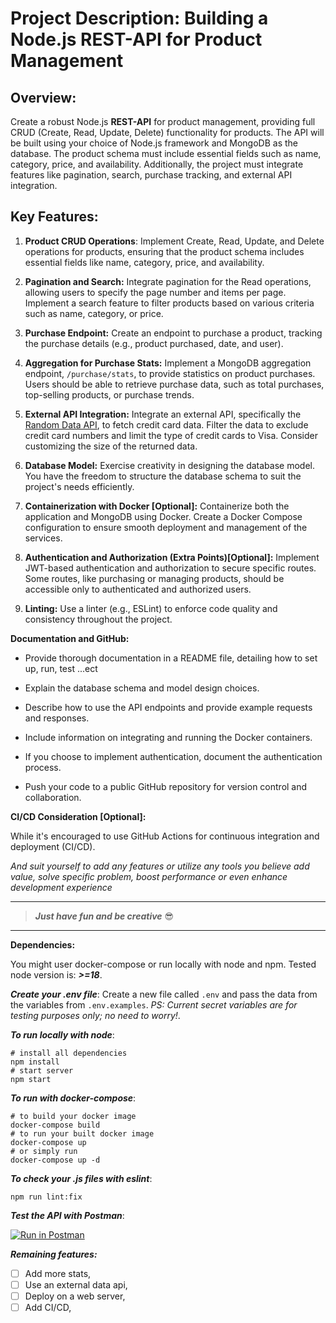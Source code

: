 # Project Description: Building a Node.js **REST-API** for Product Management

  

## Overview:

Create a robust Node.js **REST-API** for product management, providing full CRUD (Create, Read, Update, Delete) functionality for products. The API will be built using your choice of Node.js framework and MongoDB as the database. The product schema must include essential fields such as name, category, price, and availability. Additionally, the project must integrate features like pagination, search, purchase tracking, and external API integration.

  

## Key Features:

  

1. **Product CRUD Operations**: Implement Create, Read, Update, and Delete operations for products, ensuring that the product schema includes essential fields like name, category, price, and availability.

  

2. **Pagination and Search:** Integrate pagination for the Read operations, allowing users to specify the page number and items per page. Implement a search feature to filter products based on various criteria such as name, category, or price.

  

3. **Purchase Endpoint:** Create an endpoint to purchase a product, tracking the purchase details (e.g., product purchased, date, and user).

  

4. **Aggregation for Purchase Stats:** Implement a MongoDB aggregation endpoint, `/purchase/stats`, to provide statistics on product purchases. Users should be able to retrieve purchase data, such as total purchases, top-selling products, or purchase trends.

  

5. **External API Integration:** Integrate an external API, specifically the [Random Data API](https://random-data-api.com/api/v2/credit_cards?size=100), to fetch credit card data. Filter the data to exclude credit card numbers and limit the type of credit cards to Visa. Consider customizing the size of the returned data.

  

6. **Database Model:** Exercise creativity in designing the database model. You have the freedom to structure the database schema to suit the project's needs efficiently.

  

7. **Containerization with Docker [Optional]:** Containerize both the application and MongoDB using Docker. Create a Docker Compose configuration to ensure smooth deployment and management of the services.

  

8. **Authentication and Authorization (Extra Points)[Optional]:** Implement JWT-based authentication and authorization to secure specific routes. Some routes, like purchasing or managing products, should be accessible only to authenticated and authorized users.

  

9. **Linting:** Use a linter (e.g., ESLint) to enforce code quality and consistency throughout the project.

  

**Documentation and GitHub:**

  

- Provide thorough documentation in a README file, detailing how to set up, run, test ...ect

- Explain the database schema and model design choices.

- Describe how to use the API endpoints and provide example requests and responses.

- Include information on integrating and running the Docker containers.

- If you choose to implement authentication, document the authentication process.

- Push your code to a public GitHub repository for version control and collaboration.

  

**CI/CD Consideration [Optional]:**

  

While it's encouraged to use GitHub Actions for continuous integration and deployment (CI/CD).


*And suit yourself to add any features or utilize any tools you believe add value, solve specific problem, boost performance or even enhance development experience*

***

> ***Just have fun and be creative***  :sunglasses:

***


**Dependencies:**


You might user docker-compose or run locally with node and npm. Tested node version is: ***>=18***. 

***Create your .env file***:
Create a new file called `.env` and pass the data from the variables from `.env.examples`. *PS: Current secret variables are for testing purposes only; no need to worry!*.

***To run locally with node***:

```
# install all dependencies
npm install
# start server
npm start

```

***To run with docker-compose***:
```
# to build your docker image
docker-compose build
# to run your built docker image
docker-compose up
# or simply run
docker-compose up -d
```

***To check your .js files with eslint***:

`npm run lint:fix`

***Test the API with Postman***:


[![Run in Postman](https://run.pstmn.io/button.svg)](https://app.getpostman.com/run-collection/14850055-8e3f3af1-0d11-4f78-bef8-8a8c1b96ddce?action=collection%2Ffork&source=rip_markdown&collection-url=entityId%3D14850055-8e3f3af1-0d11-4f78-bef8-8a8c1b96ddce%26entityType%3Dcollection%26workspaceId%3D496bce40-0795-43f7-97da-f8678b26ab62)


***Remaining features:***

- [ ] Add more stats,
- [ ] Use an external data api,
- [ ] Deploy on a web server,
- [ ] Add CI/CD,
